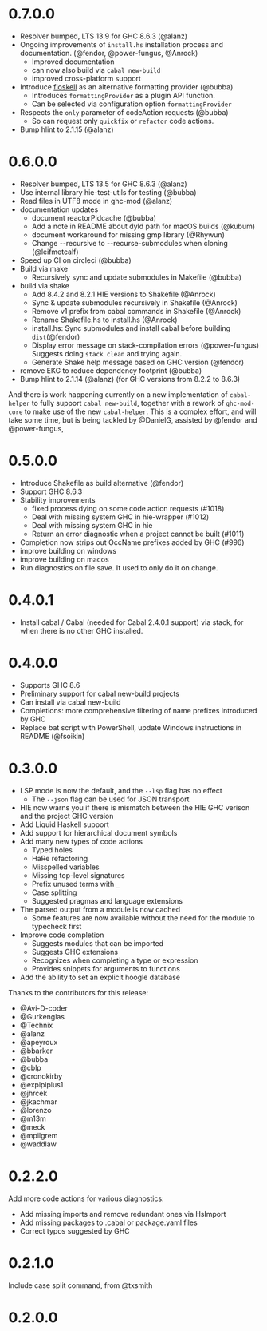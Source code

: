 # 0.7.0.0

- Resolver bumped, LTS 13.9 for GHC 8.6.3 (@alanz)
- Ongoing improvements of `install.hs` installation process and
  documentation. (@fendor, @power-fungus, @Anrock)
  - Improved documentation
  - can now also build via `cabal new-build`
  - improved cross-platform support
- Introduce [floskell](https://github.com/ennocramer/floskell) as an
  alternative formatting provider (@bubba)
  - Introduces `formattingProvider` as a plugin API function.
  - Can be selected via configuration option `formattingProvider`
- Respects the `only` parameter of codeAction requests (@bubba)
  - So can request only `quickfix` or `refactor` code actions.
- Bump hlint to 2.1.15 (@alanz)

# 0.6.0.0

- Resolver bumped, LTS 13.5 for GHC 8.6.3 (@alanz)
- Use internal library hie-test-utils for testing (@bubba)
- Read files in UTF8 mode in ghc-mod (@alanz)
- documentation updates
  - document reactorPidcache (@bubba)
  - Add a note in README about dyld path for macOS builds (@kubum)
  - document workaround for missing gmp library (@Rhywun)
  - Change --recursive to --recurse-submodules when cloning
    (@leifmetcalf)
- Speed up CI on circleci (@bubba)
- Build via make
  - Recursively sync and update submodules in Makefile (@bubba)
- build via shake
  - Add 8.4.2 and 8.2.1 HIE versions to Shakefile (@Anrock)
  - Sync & update submodules recursively in Shakefile (@Anrock)
  - Remove v1 prefix from cabal commands in Shakefile (@Anrock)
  - Rename Shakefile.hs to install.hs (@Anrock)
  - install.hs: Sync submodules and install cabal before building
    `dist`(@fendor)
  - Display error message on stack-compilation errors (@power-fungus)
    Suggests doing `stack clean` and trying again.
  - Generate Shake help message based on GHC version (@fendor)
- remove EKG to reduce dependency footprint (@bubba)
- Bump hlint to 2.1.14 (@alanz)
  (for GHC versions from 8.2.2 to 8.6.3)

And there is work happening currently on a new implementation of
`cabal-helper` to fully support `cabal new-build`, together with a
rework of `ghc-mod-core` to make use of the new `cabal-helper`. This
is a complex effort, and will take some time, but is being tackled by
@DanielG, assisted by @fendor and @power-fungus,


# 0.5.0.0

 - Introduce Shakefile as build alternative (@fendor)
 - Support GHC 8.6.3
 - Stability improvements
   - fixed process dying on some code action requests (#1018)
   - Deal with missing system GHC in hie-wrapper (#1012)
   - Deal with missing system GHC in hie
   - Return an error diagnostic when a project cannot be built (#1011)
 - Completion now strips out OccName prefixes added by GHC (#996)
 - improve building on windows
 - improve building on macos
 - Run diagnostics on file save. It used to only do it on change.

# 0.4.0.1

- Install cabal / Cabal (needed for Cabal 2.4.0.1 support) via stack,
  for when there is no other GHC installed.

# 0.4.0.0

- Supports GHC 8.6
- Preliminary support for cabal new-build projects
- Can install via cabal new-build
- Completions: more comprehensive filtering of name prefixes
  introduced by GHC
- Replace bat script with PowerShell, update Windows instructions in
  README (@fsoikin)

# 0.3.0.0

 - LSP mode is now the default, and the `--lsp` flag has no effect
   - The `--json` flag can be used for JSON transport
 - HIE now warns you if there is mismatch between the HIE GHC verison and the project GHC version
 - Add Liquid Haskell support
 - Add support for hierarchical document symbols
 - Add many new types of code actions
   - Typed holes
   - HaRe refactoring
   - Misspelled variables
   - Missing top-level signatures
   - Prefix unused terms with `_`
   - Case splitting
   - Suggested pragmas and language extensions
 - The parsed output from a module is now cached
   - Some features are now available without the need for the module to typecheck first
 - Improve code completion
   - Suggests modules that can be imported
   - Suggests GHC extensions
   - Recognizes when completing a type or expression
   - Provides snippets for arguments to functions
 - Add the ability to set an explicit hoogle database

Thanks to the contributors for this release:
 - @Avi-D-coder
 - @Gurkenglas
 - @Technix
 - @alanz
 - @apeyroux
 - @bbarker
 - @bubba
 - @cblp
 - @cronokirby
 - @expipiplus1
 - @jhrcek
 - @jkachmar
 - @lorenzo
 - @m13m
 - @meck
 - @mpilgrem
 - @waddlaw

# 0.2.2.0

Add more code actions for various diagnostics:
 - Add missing imports and remove redundant ones via HsImport
 - Add missing packages to .cabal or package.yaml files
 - Correct typos suggested by GHC

# 0.2.1.0

Include case split command, from @txsmith

# 0.2.0.0

